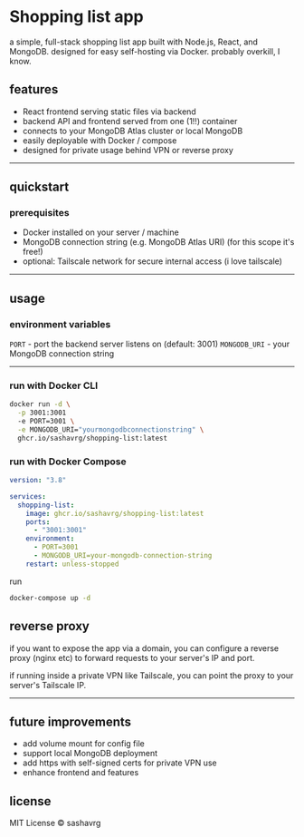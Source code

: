 # Shopping list app
 
a simple, full-stack shopping list app built with Node.js, React, and MongoDB. designed for easy self-hosting via Docker. probably overkill, I know.

## features

- React frontend serving static files via backend
- backend API and frontend served from one (1!!) container
- connects to your MongoDB Atlas cluster or local MongoDB
- easily deployable with Docker / compose
- designed for private usage behind VPN or reverse proxy

---

## quickstart

### prerequisites

- Docker installed on your server / machine
- MongoDB connection string (e.g. MongoDB Atlas URI) (for this scope it's free!)
- optional: Tailscale network for secure internal access (i love tailscale)

---

## usage

### environment variables

`PORT` - port the backend server listens on (default: 3001)
`MONGODB_URI` - your MongoDB connection string

---

### run with Docker CLI

```bash
docker run -d \
  -p 3001:3001
  -e PORT=3001 \
  -e MONGODB_URI="yourmongodbconnectionstring" \
  ghcr.io/sashavrg/shopping-list:latest
```

### run with Docker Compose

```yaml
version: "3.8"

services:
  shopping-list:
    image: ghcr.io/sashavrg/shopping-list:latest
    ports:
      - "3001:3001"
    environment:
      - PORT=3001
      - MONGODB_URI=your-mongodb-connection-string
    restart: unless-stopped
```
run

```bash
docker-compose up -d
```

## reverse proxy

if you want to expose the app via a domain, you can configure a reverse proxy (nginx etc) to forward requests to your server's IP and port.

if running inside a private VPN like Tailscale, you can point the proxy to your server's Tailscale IP.

---

## future improvements

- add volume mount for config file
- support local MongoDB deployment
- add https with self-signed certs for private VPN use
- enhance frontend and features

## license

MIT License © sashavrg